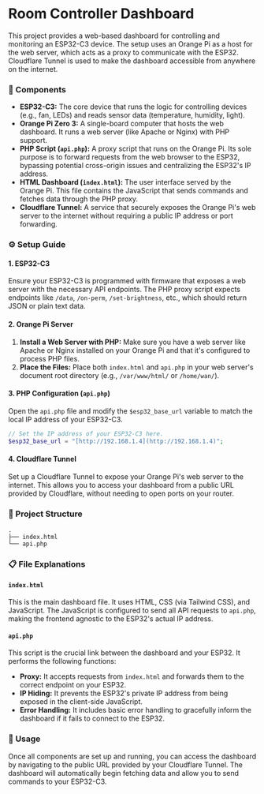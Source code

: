 # Room Controller Dashboard

This project provides a web-based dashboard for controlling and monitoring an ESP32-C3 device. The setup uses an Orange Pi as a host for the web server, which acts as a proxy to communicate with the ESP32. Cloudflare Tunnel is used to make the dashboard accessible from anywhere on the internet.

### 🔌 Components

* **ESP32-C3:** The core device that runs the logic for controlling devices (e.g., fan, LEDs) and reads sensor data (temperature, humidity, light).
* **Orange Pi Zero 3:** A single-board computer that hosts the web dashboard. It runs a web server (like Apache or Nginx) with PHP support.
* **PHP Script (`api.php`):** A proxy script that runs on the Orange Pi. Its sole purpose is to forward requests from the web browser to the ESP32, bypassing potential cross-origin issues and centralizing the ESP32's IP address.
* **HTML Dashboard (`index.html`):** The user interface served by the Orange Pi. This file contains the JavaScript that sends commands and fetches data through the PHP proxy.
* **Cloudflare Tunnel:** A service that securely exposes the Orange Pi's web server to the internet without requiring a public IP address or port forwarding.

### ⚙️ Setup Guide

#### 1. ESP32-C3

Ensure your ESP32-C3 is programmed with firmware that exposes a web server with the necessary API endpoints. The PHP proxy script expects endpoints like `/data`, `/on-perm`, `/set-brightness`, etc., which should return JSON or plain text data.

#### 2. Orange Pi Server

1.  **Install a Web Server with PHP:** Make sure you have a web server like Apache or Nginx installed on your Orange Pi and that it's configured to process PHP files.
2.  **Place the Files:** Place both `index.html` and `api.php` in your web server's document root directory (e.g., `/var/www/html/` or `/home/wan/`).

#### 3. PHP Configuration (`api.php`)

Open the `api.php` file and modify the `$esp32_base_url` variable to match the local IP address of your ESP32-C3.

```php
// Set the IP address of your ESP32-C3 here.
$esp32_base_url = "[http://192.168.1.4](http://192.168.1.4)"; 
```

#### 4. Cloudflare Tunnel

Set up a Cloudflare Tunnel to expose your Orange Pi's web server to the internet. This allows you to access your dashboard from a public URL provided by Cloudflare, without needing to open ports on your router.

### 📂 Project Structure

```
.
├── index.html
└── api.php
```

### 📋 File Explanations

#### `index.html`

This is the main dashboard file. It uses HTML, CSS (via Tailwind CSS), and JavaScript. The JavaScript is configured to send all API requests to `api.php`, making the frontend agnostic to the ESP32's actual IP address.

#### `api.php`

This script is the crucial link between the dashboard and your ESP32. It performs the following functions:
* **Proxy:** It accepts requests from `index.html` and forwards them to the correct endpoint on your ESP32.
* **IP Hiding:** It prevents the ESP32's private IP address from being exposed in the client-side JavaScript.
* **Error Handling:** It includes basic error handling to gracefully inform the dashboard if it fails to connect to the ESP32.

### 🚀 Usage

Once all components are set up and running, you can access the dashboard by navigating to the public URL provided by your Cloudflare Tunnel. The dashboard will automatically begin fetching data and allow you to send commands to your ESP32-C3.
